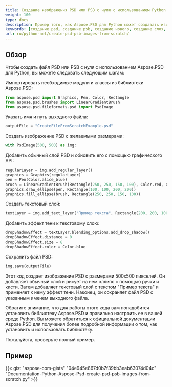 ```yaml
---
title: Создание изображения PSD или PSB с нуля с использованием Python
weight: 100
type: docs
description: Пример того, как Aspose.PSD для Python может создавать изображение Psd с нуля
keywords: [создание psd, создание psb, создание нового, создание слоя, создание текстового слоя, psd api, python, образец кода]
url: ru/python-net/create-psd-psb-images-from-scratch/
---
```


## **Обзор**
Чтобы создать файл PSD или PSB с нуля с использованием Aspose.PSD для Python, вы можете следовать следующим шагам:

Импортировать необходимые модули и классы из библиотеки Aspose.PSD:
```python 
from aspose.psd import Graphics, Pen, Color, Rectangle
from aspose.psd.brushes import LinearGradientBrush
from aspose.psd.fileformats.psd import PsdImage
```

Указать имя и путь выходного файла:

```python 
outputFile = "CreateFileFromScratchExample.psd"
```

Создать изображение PSD с желаемыми размерами:

```python 
with PsdImage(500, 500) as img:
```

Добавить обычный слой PSD и обновить его с помощью графического API:

```python 
regularLayer = img.add_regular_layer()
graphics = Graphics(regularLayer)
pen = Pen(Color.alice_blue)
brush = LinearGradientBrush(Rectangle(250, 250, 150, 100), Color.red, Color.aquamarine, 45)
graphics.draw_ellipse(pen, Rectangle(100, 100, 200, 200))
graphics.fill_ellipse(brush, Rectangle(250, 250, 150, 100))
```

Создать текстовый слой:
```python 
textLayer = img.add_text_layer("Пример текста", Rectangle(200, 200, 100, 100))
```

Добавить эффект тени к текстовому слою:
```python 
dropShadowEffect = textLayer.blending_options.add_drop_shadow()
dropShadowEffect.distance = 0
dropShadowEffect.size = 8
dropShadowEffect.color = Color.blue
```

Сохранить файл PSD:
```python 
img.save(outputFile)
```

Этот код создает изображение PSD с размерами 500x500 пикселей. Он добавляет обычный слой и рисует на нем эллипс с помощью ручки и кисти. Затем добавляет текстовый слой с текстом "Пример текста" и применяет к нему эффект тени. Наконец, он сохраняет файл PSD с указанным именем выходного файла.

Обратите внимание, что для работы этого кода вам понадобится установить библиотеку Aspose.PSD и правильно настроить ее в вашей среде Python. Вы можете обратиться к официальной документации Aspose.PSD для получения более подробной информации о том, как установить и использовать библиотеку.

Пожалуйста, проверьте полный пример.

## **Пример**
{{< gist "aspose-com-gists" "04e945e867d0b7f39bb3eab63074d04c" "Documentation-Python-Aspose-Psd-create-psd-psb-images-from-scratch.py" >}}
